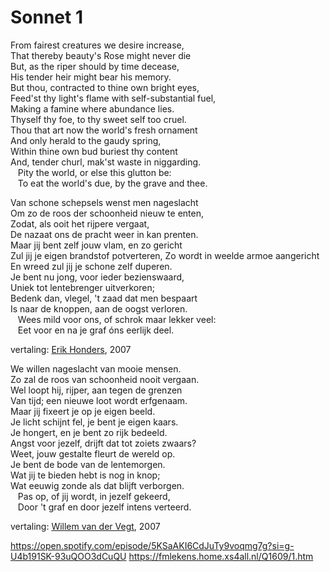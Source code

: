 # Sonnet 1
From fairest creatures we desire increase,  
That thereby beauty's Rose might never die  
But, as the riper should by time decease,  
His tender heir might bear his memory.  
But thou, contracted to thine own bright eyes,  
Feed'st thy light's flame with self-substantial fuel,  
Making a famine where abundance lies.  
Thyself thy foe, to thy sweet self too cruel.  
Thou that art now the world's fresh ornament  
And only herald to the gaudy spring,  
Within thine own bud buriest thy content  
And, tender churl, mak'st waste in niggarding.  
   Pity the world, or else this glutton be:  
   To eat the world's due, by the grave and thee.  

Van schone schepsels wenst men nageslacht  
Om zo de roos der schoonheid nieuw te enten,  
Zodat, als ooit het rijpere vergaat,  
De nazaat ons de pracht weer in kan prenten.  
Maar jij bent zelf jouw vlam, en zo gericht  
Zul jij je eigen brandstof potverteren, 
Zo wordt in weelde armoe aangericht  
En wreed zul jij je schone zelf duperen.  
Je bent nu jong, voor ieder bezienswaard,  
Uniek tot lentebrenger uitverkoren;  
Bedenk dan, vlegel, 't zaad dat men bespaart  
Is naar de knoppen, aan de oogst verloren.  
   Wees mild voor ons, of schrok maar lekker veel:  
   Eet voor en na je graf óns eerlijk deel.  

vertaling: [Erik Honders](http://translationsandpoems.blogspot.nl/?view=sidebar), 2007

We willen nageslacht van mooie mensen.  
Zo zal de roos van schoonheid nooit vergaan.  
Wel loopt hij, rijper, aan tegen de grenzen  
Van tijd; een nieuwe loot wordt erfgenaam.  
Maar jij fixeert je op je eigen beeld.  
Je licht schijnt fel, je bent je eigen kaars.  
Je hongert, en je bent zo rijk bedeeld.  
Angst voor jezelf, drijft dat tot zoiets zwaars?  
Weet, jouw gestalte fleurt de wereld op.  
Je bent de bode van de lentemorgen.  
Wat jij te bieden hebt is nog in knop;  
Wat eeuwig zonde als dat blijft verborgen.  
   Pas op, of jij wordt, in jezelf gekeerd,  
   Door 't graf en door jezelf intens verteerd.  

vertaling: [Willem van der Vegt](https://fmlekens.home.xs4all.nl/Q1609/vertalingen.htm#vegt), 2007

https://open.spotify.com/episode/5KSaAKI6CdJuTy9voqmg7g?si=g-U4b191SK-93uQOO3dCuQU
https://fmlekens.home.xs4all.nl/Q1609/1.htm

